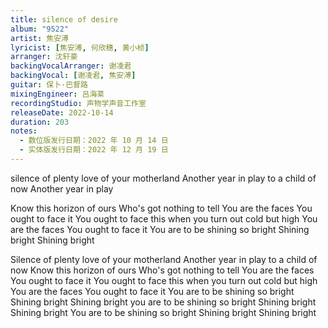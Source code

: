 ```yaml
---
title: silence of desire
album: "9522"
artist: 焦安溥
lyricist: [焦安溥, 何欣穗, 黄小桢]
arranger: 沈轩豪
backingVocalArranger: 谢凌君
backingVocal: [谢凌君, 焦安溥]
guitar: 保卜·巴督路
mixingEngineer: 吕海棻
recordingStudio: 声物学声音工作室
releaseDate: 2022-10-14
duration: 203
notes:
  - 数位版发行日期：2022 年 10 月 14 日
  - 实体版发行日期：2022 年 12 月 19 日
---
```

silence of plenty love of your motherland
Another year in play to a child of now
Another year in play

Know this horizon of ours
Who's got nothing to tell
You are the faces
You ought to face it
You ought to face this when you turn out cold but high
You are the faces
You ought to face it
You are to be shining so bright
Shining bright
Shining bright

Silence of plenty love of your motherland
Another year in play to a child of now
Know this horizon of ours
Who's got nothing to tell
You are the faces
You ought to face it
You ought to face this when you turn out cold but high
You are the faces
You ought to face it
You are to be shining so bright
Shining bright
Shining bright
you are to be shining so bright
Shining bright
Shining bright
You are to be shining so bright
Shining bright
Shining bright